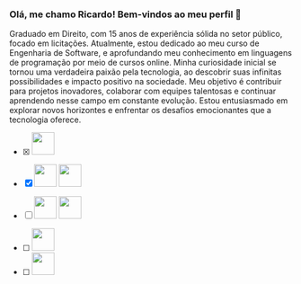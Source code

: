 ### Olá, me chamo Ricardo! Bem-vindos ao meu perfil 👋

Graduado em Direito, com 15 anos de experiência sólida no setor público, focado em licitações. Atualmente, estou dedicado ao meu curso de Engenharia de Software, e aprofundando meu conhecimento em linguagens de programação por meio de cursos online. Minha curiosidade inicial se tornou uma verdadeira paixão pela tecnologia, ao descobrir suas infinitas possibilidades e impacto positivo na sociedade. Meu objetivo é contribuir para projetos inovadores, colaborar com equipes talentosas e continuar aprendendo nesse campo em constante evolução. Estou entusiasmado em explorar novos horizontes e enfrentar os desafios emocionantes que a tecnologia oferece.


- [X] <img loading="lazy" src="[https://cdn.jsdelivr.net/gh/devicons/devicon/icons/git/git-original.svg](https://www.google.com/url?sa=i&url=https%3A%2F%2Fpt.pngtree.com%2Fso%2Fl%25C3%25B3gica&psig=AOvVaw29rrnrN6oYY52EI3f2JtHN&ust=1696950096469000&source=images&cd=vfe&opi=89978449&ved=0CBEQjRxqFwoTCLi0q--d6YEDFQAAAAAdAAAAABAE)" width="40" height="40"/> 

- [X] <img loading="lazy" src="[https://cdn.jsdelivr.net/gh/devicons/devicon/icons/git/git-original.svg](https://github.com/Ricardoelif/Ricardoelif/blob/main/imgs/Git.png)" width="40" height="40"/> <img src="https://cdn.jsdelivr.net/gh/devicons/devicon@v2.15.1/devicon.min.css" width="40" height="40"/>
          
- [ ] <img src="https://cdn.jsdelivr.net/gh/devicons/devicon/icons/html5/html5-original-wordmark.svg" width="40" height="40"/> <img src="https://cdn.jsdelivr.net/gh/devicons/devicon/icons/css3/css3-original-wordmark.svg" width="40" height="40"/>
                             
- [ ] <img src="https://cdn.jsdelivr.net/gh/devicons/devicon/icons/javascript/javascript-original.svg" width="40" height="40"/>
        
- [ ] <img src="https://cdn.jsdelivr.net/gh/devicons/devicon/icons/python/python-original-wordmark.svg" width="40" height="40"/>
          
